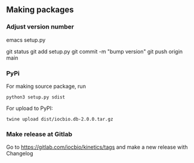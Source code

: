 ## Making packages

### Adjust version number

emacs setup.py

git status
git add setup.py
git commit -m "bump version"
git push origin main

### PyPi

For making source package, run

```
python3 setup.py sdist
```

For upload to PyPI:

```
twine upload dist/iocbio.db-2.0.0.tar.gz
```

### Make release at Gitlab

Go to https://gitlab.com/iocbio/kinetics/tags and make a new release
with Changelog



